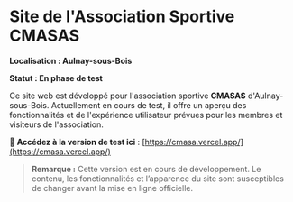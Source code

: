 # Site de l'Association Sportive CMASAS

**Localisation : Aulnay-sous-Bois**

**Statut : En phase de test**

Ce site web est développé pour l'association sportive **CMASAS** d'Aulnay-sous-Bois. Actuellement en cours de test, il offre un aperçu des fonctionnalités et de l'expérience utilisateur prévues pour les membres et visiteurs de l'association.

🔗 **Accédez à la version de test ici** : [https://cmasa.vercel.app/](https://cmasa.vercel.app/)

> **Remarque :** Cette version est en cours de développement. Le contenu, les fonctionnalités et l’apparence du site sont susceptibles de changer avant la mise en ligne officielle.
